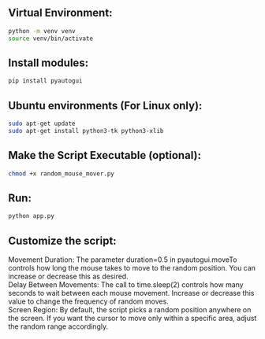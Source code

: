 ## Virtual Environment:
```bash
python -m venv venv
source venv/bin/activate
```

## Install modules:
```bash
pip install pyautogui
```

## Ubuntu environments (For Linux only):
```bash
sudo apt-get update
sudo apt-get install python3-tk python3-xlib
```

## Make the Script Executable (optional):
```bash
chmod +x random_mouse_mover.py
```

## Run:
```bash
python app.py
```

## Customize the script:
Movement Duration: The parameter duration=0.5 in pyautogui.moveTo controls how long the mouse takes to move to the random position. You can increase or decrease this as desired.\
Delay Between Movements: The call to time.sleep(2) controls how many seconds to wait between each mouse movement. Increase or decrease this value to change the frequency of random moves.\
Screen Region: By default, the script picks a random position anywhere on the screen. If you want the cursor to move only within a specific area, adjust the random range accordingly.
